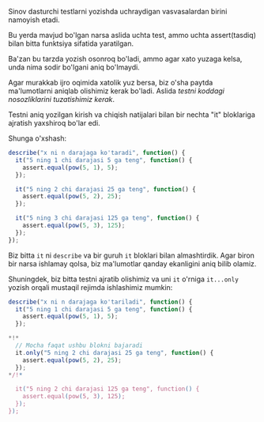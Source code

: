 Sinov dasturchi testlarni yozishda uchraydigan vasvasalardan birini namoyish etadi.

Bu yerda mavjud bo'lgan narsa aslida uchta test, ammo uchta assert(tasdiq) bilan bitta funktsiya sifatida yaratilgan.

Ba'zan bu tarzda yozish osonroq bo'ladi, ammo agar xato yuzaga kelsa, unda nima sodir bo'lgani aniq bo'lmaydi.

Agar murakkab ijro oqimida xatolik yuz bersa, biz o'sha paytda ma'lumotlarni aniqlab olishimiz kerak bo'ladi. Aslida *testni koddagi nosozliklarini tuzatishimiz kerak*.

Testni aniq yozilgan kirish va chiqish natijalari bilan bir nechta "it" bloklariga ajratish yaxshiroq bo'lar edi.

Shunga o'xshash:
```js
describe("x ni n darajaga ko'taradi", function() {
  it("5 ning 1 chi darajasi 5 ga teng", function() {
    assert.equal(pow(5, 1), 5);
  });

  it("5 ning 2 chi darajasi 25 ga teng", function() {
    assert.equal(pow(5, 2), 25);
  });

  it("5 ning 3 chi darajasi 125 ga teng", function() {
    assert.equal(pow(5, 3), 125);
  });
});
```

Biz bitta `it` ni `describe` va bir guruh `it` bloklari bilan almashtirdik. Agar biron bir narsa ishlamay qolsa, biz ma'lumotlar qanday ekanligini aniq bilib olamiz.

Shuningdek, biz bitta testni ajratib olishimiz va uni `it` o'rniga `it...only` yozish orqali mustaqil rejimda ishlashimiz mumkin:


```js
describe("x ni n darajaga ko'tariladi", function() {
  it("5 ning 1 chi darajasi 5 ga teng", function() {
    assert.equal(pow(5, 1), 5);
  });

*!*
  // Mocha faqat ushbu blokni bajaradi
  it.only("5 ning 2 chi darajasi 25 ga teng", function() {
    assert.equal(pow(5, 2), 25);
  });
*/!*

  it("5 ning 2 chi darajasi 125 ga teng", function() {
    assert.equal(pow(5, 3), 125);
  });
});
```

